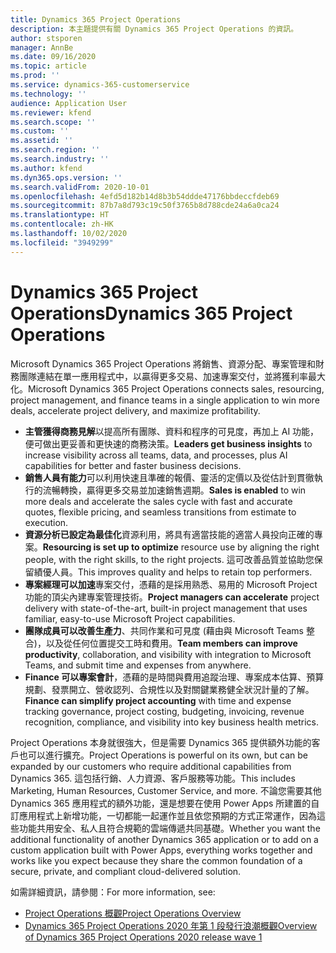 ```yaml
---
title: Dynamics 365 Project Operations
description: 本主題提供有關 Dynamics 365 Project Operations 的資訊。
author: stsporen
manager: AnnBe
ms.date: 09/16/2020
ms.topic: article
ms.prod: ''
ms.service: dynamics-365-customerservice
ms.technology: ''
audience: Application User
ms.reviewer: kfend
ms.search.scope: ''
ms.custom: ''
ms.assetid: ''
ms.search.region: ''
ms.search.industry: ''
ms.author: kfend
ms.dyn365.ops.version: ''
ms.search.validFrom: 2020-10-01
ms.openlocfilehash: 4efd5d182b14d8b3b54ddde47176bbdeccfdeb69
ms.sourcegitcommit: 87b7a8d793c19c50f3765b8d788cde24a6a0ca24
ms.translationtype: HT
ms.contentlocale: zh-HK
ms.lasthandoff: 10/02/2020
ms.locfileid: "3949299"
---
```

# <a name="dynamics-365-project-operations"></a><span data-ttu-id="0e695-103">Dynamics 365 Project Operations</span><span class="sxs-lookup"><span data-stu-id="0e695-103">Dynamics 365 Project Operations</span></span>

<span data-ttu-id="0e695-104">Microsoft Dynamics 365 Project Operations 將銷售、資源分配、專案管理和財務團隊連結在單一應用程式中，以贏得更多交易、加速專案交付，並將獲利率最大化。</span><span class="sxs-lookup"><span data-stu-id="0e695-104">Microsoft Dynamics 365 Project Operations connects sales, resourcing, project management, and finance teams in a single application to win more deals, accelerate project delivery, and maximize profitability.</span></span>

-   <span data-ttu-id="0e695-105">**主管獲得商務見解**以提高所有團隊、資料和程序的可見度，再加上 AI 功能，便可做出更妥善和更快速的商務決策。</span><span class="sxs-lookup"><span data-stu-id="0e695-105">**Leaders get business insights** to increase visibility across all teams, data, and processes, plus AI capabilities for better and faster business decisions.</span></span>
-   <span data-ttu-id="0e695-106">**銷售人員有能力**可以利用快速且準確的報價、靈活的定價以及從估計到貫徹執行的流暢轉換，贏得更多交易並加速銷售週期。</span><span class="sxs-lookup"><span data-stu-id="0e695-106">**Sales is enabled** to win more deals and accelerate the sales cycle with fast and accurate quotes, flexible pricing, and seamless transitions from estimate to execution.</span></span>
-   <span data-ttu-id="0e695-107">**資源分析已設定為最佳化**資源利用，將具有適當技能的適當人員投向正確的專案。</span><span class="sxs-lookup"><span data-stu-id="0e695-107">**Resourcing is set up to optimize** resource use by aligning the right people, with the right skills, to the right projects.</span></span> <span data-ttu-id="0e695-108">這可改善品質並協助您保留績優人員。</span><span class="sxs-lookup"><span data-stu-id="0e695-108">This improves quality and helps to retain top performers.</span></span>
-   <span data-ttu-id="0e695-109">**專案經理可以加速**專案交付，憑藉的是採用熟悉、易用的 Microsoft Project 功能的頂尖內建專案管理技術。</span><span class="sxs-lookup"><span data-stu-id="0e695-109">**Project managers can accelerate** project delivery with state-of-the-art, built-in project management that uses familiar, easy-to-use Microsoft Project capabilities.</span></span>
-   <span data-ttu-id="0e695-110">**團隊成員可以改善生產力**、共同作業和可見度 (藉由與 Microsoft Teams 整合)，以及從任何位置提交工時和費用。</span><span class="sxs-lookup"><span data-stu-id="0e695-110">**Team members can improve productivity**, collaboration, and visibility with integration to Microsoft Teams, and submit time and expenses from anywhere.</span></span>
-   <span data-ttu-id="0e695-111">**Finance 可以專案會計**，憑藉的是時間與費用追蹤治理、專案成本估算、預算規劃、發票開立、營收認列、合規性以及對關鍵業務健全狀況計量的了解。</span><span class="sxs-lookup"><span data-stu-id="0e695-111">**Finance can simplify project accounting** with time and expense tracking governance, project costing, budgeting, invoicing, revenue recognition, compliance, and visibility into key business health metrics.</span></span>

<span data-ttu-id="0e695-112">Project Operations 本身就很強大，但是需要 Dynamics 365 提供額外功能的客戶也可以進行擴充。</span><span class="sxs-lookup"><span data-stu-id="0e695-112">Project Operations is powerful on its own, but can be expanded by our customers who require additional capabilities from Dynamics 365.</span></span> <span data-ttu-id="0e695-113">這包括行銷、人力資源、客戶服務等功能。</span><span class="sxs-lookup"><span data-stu-id="0e695-113">This includes Marketing, Human Resources, Customer Service, and more.</span></span> <span data-ttu-id="0e695-114">不論您需要其他 Dynamics 365 應用程式的額外功能，還是想要在使用 Power Apps 所建置的自訂應用程式上新增功能，一切都能一起運作並且依您預期的方式正常運作，因為這些功能共用安全、私人且符合規範的雲端傳遞共同基礎。</span><span class="sxs-lookup"><span data-stu-id="0e695-114">Whether you want the additional functionality of another Dynamics 365 application or to add on a custom application built with Power Apps, everything works together and works like you expect because they share the common foundation of a secure, private, and compliant cloud-delivered solution.</span></span>

<span data-ttu-id="0e695-115">如需詳細資訊，請參閱：</span><span class="sxs-lookup"><span data-stu-id="0e695-115">For more information, see:</span></span>

- [<span data-ttu-id="0e695-116">Project Operations 概觀</span><span class="sxs-lookup"><span data-stu-id="0e695-116">Project Operations Overview</span></span>](https://dynamics.microsoft.com/en-us/project-operations/overview/)
- [<span data-ttu-id="0e695-117">Dynamics 365 Project Operations 2020 年第 1 段發行浪潮概觀</span><span class="sxs-lookup"><span data-stu-id="0e695-117">Overview of Dynamics 365 Project Operations 2020 release wave 1</span></span>](https://docs.microsoft.com/dynamics365-release-plan/2020wave1/dynamics365-project-operations/)

